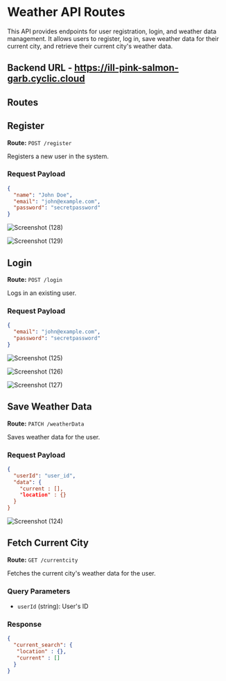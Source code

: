 # Weather API Routes

This API provides endpoints for user registration, login, and weather data management. It allows users to register, log in, save weather data for their current city, and retrieve their current city's weather data.

## Backend URL - https://ill-pink-salmon-garb.cyclic.cloud

## Routes

## Register

**Route:** `POST /register`

Registers a new user in the system.

### Request Payload

```json
{
  "name": "John Doe",
  "email": "john@example.com",
  "password": "secretpassword"
}
```
![Screenshot (128)](https://github.com/KoushikNiyogi/weather_app_backend/assets/112813924/32caa30e-ea11-4e96-8d6a-d20b18b32e39)

![Screenshot (129)](https://github.com/KoushikNiyogi/weather_app_backend/assets/112813924/779ee08a-98ae-4f0d-ae15-58d105e16cb4)


## Login

**Route:** `POST /login`

Logs in an existing user.

### Request Payload

```json
{
  "email": "john@example.com",
  "password": "secretpassword"
}
```
![Screenshot (125)](https://github.com/KoushikNiyogi/weather_app_backend/assets/112813924/2667b3d1-562d-47d2-a89f-22670d5ca0bb)

![Screenshot (126)](https://github.com/KoushikNiyogi/weather_app_backend/assets/112813924/12952f36-2ced-4d7d-a8ed-70dd56491fab)

![Screenshot (127)](https://github.com/KoushikNiyogi/weather_app_backend/assets/112813924/90fdc795-c34b-422d-99b1-234e97550527)

## Save Weather Data

**Route:** `PATCH /weatherData`

Saves weather data for the user.

### Request Payload

```json
{
  "userId": "user_id",
  "data": {
    "current : [],
    "location" : {}
  }
}
```

![Screenshot (124)](https://github.com/KoushikNiyogi/weather_app_backend/assets/112813924/a665b8b6-4777-409d-9eeb-cd3fc4d789cf)

## Fetch Current City

**Route:** `GET /currentcity`

Fetches the current city's weather data for the user.

### Query Parameters

- `userId` (string): User's ID

### Response

```json
{
  "current_search": {
   "location" : {},
   "current" : []
  }
}


